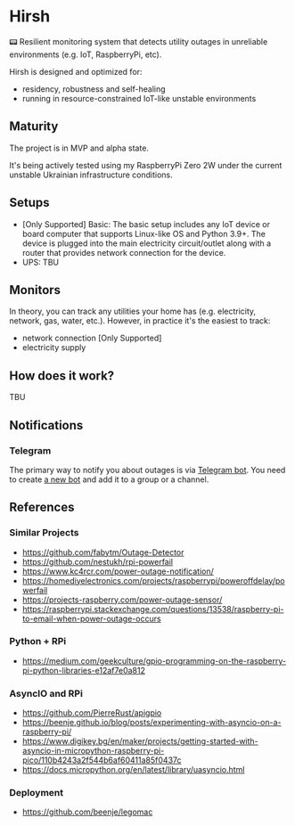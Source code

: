 # Hirsh

📟 Resilient monitoring system that detects utility outages in unreliable environments (e.g. IoT, RaspberryPi, etc).

Hirsh is designed and optimized for:

- residency, robustness and self-healing 
- running in resource-constrained IoT-like unstable environments

## Maturity

The project is in MVP and alpha state. 

It's being actively tested using my RaspberryPi Zero 2W under the current unstable Ukrainian infrastructure conditions.

## Setups

- [Only Supported] Basic: The basic setup includes any IoT device or board computer that supports Linux-like OS and Python 3.9+.
    The device is plugged into the main electricity circuit/outlet along with a router that provides network connection for the device.
- UPS: TBU

## Monitors

In theory, you can track any utilities your home has (e.g. electricity, network, gas, water, etc.). 
However, in practice it's the easiest to track:

- network connection [Only Supported]
- electricity supply

## How does it work?

TBU

## Notifications

### Telegram

The primary way to notify you about outages is via [Telegram bot](https://core.telegram.org/bots).
You need to create [a new bot](https://t.me/BotFather) and add it to a group or a channel.

## References

### Similar Projects

- https://github.com/fabytm/Outage-Detector
- https://github.com/nestukh/rpi-powerfail
- https://www.kc4rcr.com/power-outage-notification/
- https://homediyelectronics.com/projects/raspberrypi/poweroffdelay/powerfail
- https://projects-raspberry.com/power-outage-sensor/
- https://raspberrypi.stackexchange.com/questions/13538/raspberry-pi-to-email-when-power-outage-occurs

### Python + RPi

- https://medium.com/geekculture/gpio-programming-on-the-raspberry-pi-python-libraries-e12af7e0a812

### AsyncIO and RPi

- https://github.com/PierreRust/apigpio
- https://beenje.github.io/blog/posts/experimenting-with-asyncio-on-a-raspberry-pi/
- https://www.digikey.bg/en/maker/projects/getting-started-with-asyncio-in-micropython-raspberry-pi-pico/110b4243a2f544b6af60411a85f0437c
- https://docs.micropython.org/en/latest/library/uasyncio.html

### Deployment

- https://github.com/beenje/legomac